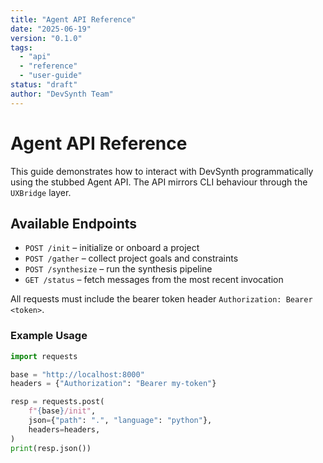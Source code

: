 ```yaml
---
title: "Agent API Reference"
date: "2025-06-19"
version: "0.1.0"
tags:
  - "api"
  - "reference"
  - "user-guide"
status: "draft"
author: "DevSynth Team"
---
```


# Agent API Reference

This guide demonstrates how to interact with DevSynth programmatically using the stubbed Agent API. The API mirrors CLI behaviour through the `UXBridge` layer.

## Available Endpoints

- `POST /init` – initialize or onboard a project
- `POST /gather` – collect project goals and constraints
- `POST /synthesize` – run the synthesis pipeline
- `GET /status` – fetch messages from the most recent invocation

All requests must include the bearer token header `Authorization: Bearer <token>`.

### Example Usage

```python
import requests

base = "http://localhost:8000"
headers = {"Authorization": "Bearer my-token"}

resp = requests.post(
    f"{base}/init",
    json={"path": ".", "language": "python"},
    headers=headers,
)
print(resp.json())
```

